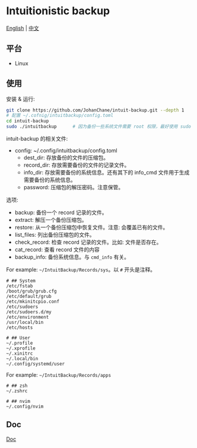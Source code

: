 # Intuitionistic backup

[English](./README.md) | [中文](./README_CN.md)

## 平台

-   Linux

## 使用

安装 & 运行:

```sh
git clone https://github.com/JohanChane/intuit-backup.git --depth 1
# 配置 ~/.cofnig/intuitbackup/config.toml
cd intuit-backup
sudo ./intuitbackup      # 因为备份一些系统文件需要 root 权限，最好使用 sudo
```

intuit-backup 的相关文件:

-   config: ~/.config/intuitbackup/config.toml
    -   dest_dir: 存放备份的文件的压缩包。
    -   record_dir: 存放需要备份的文件的记录文件。
    -   info_dir: 存放需要备份的系统信息。还有其下的 info_cmd 文件用于生成需要备份的系统信息。
    -   password: 压缩包的解压密码。注意保管。

选项:

-   backup: 备份一个 record 记录的文件。
-   extract: 解压一个备份压缩包。
-   restore: 从一个备份压缩包中恢复文件。注意: 会覆盖已有的文件。
-   list_files: 列出备份压缩包的文件。
-   check_record: 检查 record 记录的文件。比如: 文件是否存在。
-   cat_record: 查看 record 文件的内容
-   backup_info: 备份系统信息。与 `cmd_info` 有关。

For example: `~/IntuitBackup/Records/sys`。以 `#` 开头是注释。

```
# ## System
/etc/fstab
/boot/grub/grub.cfg
/etc/default/grub
/etc/mkinitcpio.conf
/etc/sudoers
/etc/sudoers.d/my
/etc/environment
/usr/local/bin
/etc/hosts

# ## User
~/.profile
~/.xprofile
~/.xinitrc
~/.local/bin
~/.config/systemd/user
```

For example: `~/IntuitBackup/Records/apps`

```
# ## zsh
~/.zshrc

# ## nvim
~/.config/nvim
```

## Doc

[Doc](./Doc)
